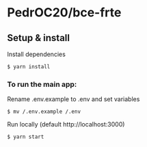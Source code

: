# PedrOC20/bce-frte

## Setup & install

Install dependencies

```bash
$ yarn install
```

### To run the main app:

Rename .env.example to .env and set variables

```
$ mv /.env.example /.env
```

Run locally (default http://localhost:3000)

```bash
$ yarn start
```
